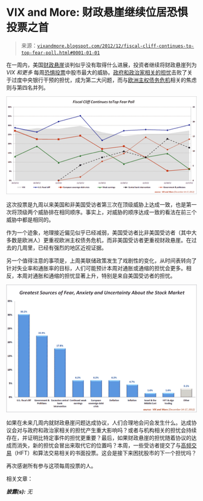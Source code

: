 <!--yml

分类：未分类

日期：2024-05-18 16:21:03

-->

# VIX and More: 财政悬崖继续位居恐惧投票之首

> 来源：[`vixandmore.blogspot.com/2012/12/fiscal-cliff-continues-to-top-fear-poll.html#0001-01-01`](http://vixandmore.blogspot.com/2012/12/fiscal-cliff-continues-to-top-fear-poll.html#0001-01-01)

在一周内，美国[财政悬崖](http://vixandmore.blogspot.com/search/label/fiscal%20cliff)谈判似乎没有取得什么进展，投资者继续将财政悬崖列为*VIX 和更多* 每周[恐惧投票](http://vixandmore.blogspot.com/search/label/Fear%20poll)中股市最大的威胁。[政府和政治家相关的担忧](http://vixandmore.blogspot.com/search/label/fear)击败了关于过度中央银行干预的担忧，成为第二大问题，而与[欧洲主权债务危机](http://vixandmore.blogspot.com/search/label/European%20sovereign%20debt%20crisis)相关的焦虑则与第四名并列。

![](img/5a2fa3e85d9d1be9aa5f83d466bd5446.png)

这次投票是九周以来美国和非美国受访者第三次在顶级威胁上达成一致，也是第一次将顶级两个威胁排在相同顺序。事实上，对威胁的顺序达成一致的看法在前三个威胁中都是相同的。

作为一个迹象，地理接近偏见似乎已经减弱，美国受访者比非美国受访者（其中大多数是欧洲人）更重视欧洲主权债务危机，而非美国受访者更重视财政悬崖。在过去的几周里，已经有强烈的地区近视证据。

另一个值得注意的事项是，上周美联储政策发生了戏剧性的变化，从时间表转向了针对失业率和通胀率的目标，人们可能预计本周对通胀或通缩的担忧会更多。相反，本周对通胀和通缩的担忧显著上升，特别是来自美国受访者的担忧。

![](img/693dd14a27affdc3e3634e009287c44a.png)

如果在未来几周内就财政悬崖问题达成协议，人们合理地会问会发生什么。达成协议会对与政府和政治家相关的担忧产生重大影响吗？或者与机构相关的担忧会持续存在，并证明比特定事件的担忧更重要？最后，如果财政悬崖的担忧随着协议的达成而消失，新的担忧会冒出来取代它的位置吗？本周，一些受访者提交了与[高频交易](http://vixandmore.blogspot.com/search/label/high%20frequency%20trading)（HFT）和算法交易相关的书面投票。这会是接下来困扰股市的下一个担忧吗？

再次感谢所有参与这项每周投票的人。

相关文章：

***披露(s):*** *无*
